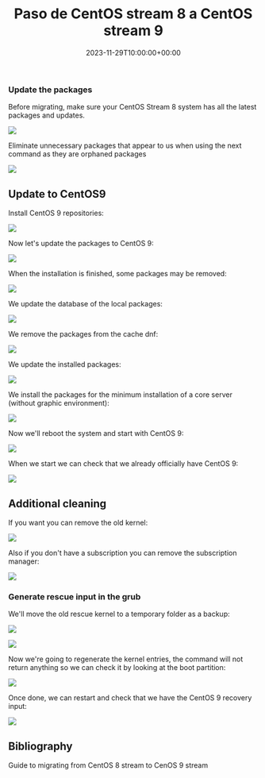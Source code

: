 ﻿---
title: "Paso de CentOS stream 8 a CentOS stream 9"
date: 2023-11-29T10:00:00+00:00
Description: Step from CentOS stream 8 to CentOS stream 9
tags: [Sistemas,ISO,ASO,Linux]
hero: images/sistemas/paso_de_centos_stream_8_a_centos_stream_9/paso_de_centos_stream_8_a_centos_stream_9.png
---



### Update the packages

Before migrating, make sure your CentOS Stream 8 system has all the latest packages and updates.

![](../img/Aspose.Words.64b29d49-eb3e-49be-9751-9727b0deafb9.001.jpeg)

Eliminate unnecessary packages that appear to us when using the next command as they are orphaned packages

![](../img/Aspose.Words.64b29d49-eb3e-49be-9751-9727b0deafb9.002.png)

## Update to CentOS9

Install CentOS 9 repositories:

![](../img/Aspose.Words.64b29d49-eb3e-49be-9751-9727b0deafb9.003.jpeg)

Now let's update the packages to CentOS 9:

![](../img/Aspose.Words.64b29d49-eb3e-49be-9751-9727b0deafb9.004.png)

When the installation is finished, some packages may be removed:

![](../img/Aspose.Words.64b29d49-eb3e-49be-9751-9727b0deafb9.005.png)

We update the database of the local packages:

![](../img/Aspose.Words.64b29d49-eb3e-49be-9751-9727b0deafb9.006.png)

We remove the packages from the cache dnf:

![](../img/Aspose.Words.64b29d49-eb3e-49be-9751-9727b0deafb9.007.png)

We update the installed packages:

![](../img/Aspose.Words.64b29d49-eb3e-49be-9751-9727b0deafb9.008.png)

We install the packages for the minimum installation of a core server (without graphic environment):

![](../img/Aspose.Words.64b29d49-eb3e-49be-9751-9727b0deafb9.009.png)

Now we'll reboot the system and start with CentOS 9:

![](../img/Aspose.Words.64b29d49-eb3e-49be-9751-9727b0deafb9.010.jpeg)

When we start we can check that we already officially have CentOS 9:

![](../img/Aspose.Words.64b29d49-eb3e-49be-9751-9727b0deafb9.011.jpeg)

## Additional cleaning

If you want you can remove the old kernel:

![](../img/Aspose.Words.64b29d49-eb3e-49be-9751-9727b0deafb9.012.png)

Also if you don't have a subscription you can remove the subscription manager:

![](../img/Aspose.Words.64b29d49-eb3e-49be-9751-9727b0deafb9.013.png)

### Generate rescue input in the grub

We'll move the old rescue kernel to a temporary folder as a backup:

![](../img/Aspose.Words.64b29d49-eb3e-49be-9751-9727b0deafb9.014.png)

![](../img/Aspose.Words.64b29d49-eb3e-49be-9751-9727b0deafb9.015.png)

Now we're going to regenerate the kernel entries, the command will not return anything so we can check it by looking at the boot partition:

![](../img/Aspose.Words.64b29d49-eb3e-49be-9751-9727b0deafb9.016.png)

Once done, we can restart and check that we have the CentOS 9 recovery input:

![](../img/Aspose.Words.64b29d49-eb3e-49be-9751-9727b0deafb9.017.png)

## Bibliography

Guide to migrating from CentOS 8 stream to CenOS 9 stream

